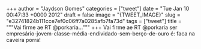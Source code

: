 
+++
author = "Jaydson Gomes"
categories = ["tweet"]
date = "Tue Jan 10 00:47:33 +0000 2012"
draft = false
image = "{TWEET_IMAGE}"
slug = "e32741824b111cce7ef0c06ff7a0285afb7fa73d"
tags = ["tweet"]
title = """Vai firme ae RT @porkaria..."""
+++
Vai firme ae RT @porkaria ser empresário-jovem-classe-média-endividado-sem-berço-de-ouro é: faca na caveira porra!
